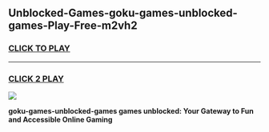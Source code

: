 
## Unblocked-Games-goku-games-unblocked-games-Play-Free-m2vh2
<h3>
<a href="https://premium76.site?title=goku-games-unblocked-games&ref=23A">CLICK TO PLAY</a></h3>
<hr>

<h3>
<a href="https://premium76.site?title=goku-games-unblocked-games&ref=23A">CLICK 2 PLAY</a>
  
</h3>

<a href="https://premium76.site?title=goku-games-unblocked-games&ref=23A"><img src="https://clearcache.store/games.png"></a>


**goku-games-unblocked-games games unblocked: Your Gateway to Fun and Accessible Online Gaming**
